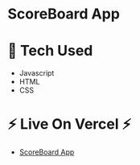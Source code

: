 # ScoreBoard App

# 🤖 Tech Used
- Javascript <br>
- HTML <br>
- CSS <br>

# ⚡ Live On Vercel ⚡
- [ScoreBoard App](https://scoreboardapp-six.vercel.app/)
